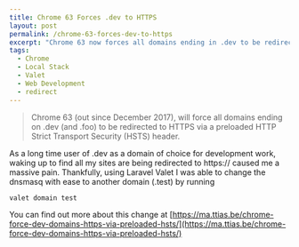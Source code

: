 ```yaml
---
title: Chrome 63 Forces .dev to HTTPS
layout: post
permalink: /chrome-63-forces-dev-to-https
excerpt: "Chrome 63 now forces all domains ending in .dev to be redirected to HTTPS and directly killed my local domains overnight."
tags:
  - Chrome
  - Local Stack
  - Valet
  - Web Development
  - redirect
---
```

> Chrome 63 (out since December 2017), will force all domains ending on .dev (and .foo) to be redirected to HTTPS via a preloaded HTTP Strict Transport Security (HSTS) header.

As a long time user of .dev as a domain of choice for development work, waking up to find all my sites are being redirected to https:// caused me a massive pain. Thankfully, using Laravel Valet I was able to change the dnsmasq with ease to another domain (.test) by running

```
valet domain test
```

You can find out more about this change at [https://ma.ttias.be/chrome-force-dev-domains-https-via-preloaded-hsts/](https://ma.ttias.be/chrome-force-dev-domains-https-via-preloaded-hsts/)